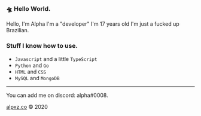 ### 🛸 Hello World.

Hello, I'm Alpha I'm a "developer" I'm 17 years old I'm just a fucked up Brazilian.

### Stuff I know how to use.

- `Javascript` and a little `TypeScript`
- `Python` and `Go`
- `HTML` and `CSS`
- `MySQL` and `MongoDB`

---

You can add me on discord: alpha#0008.

[alpxz.co](https://alpxz.co/) &copy; 2020
